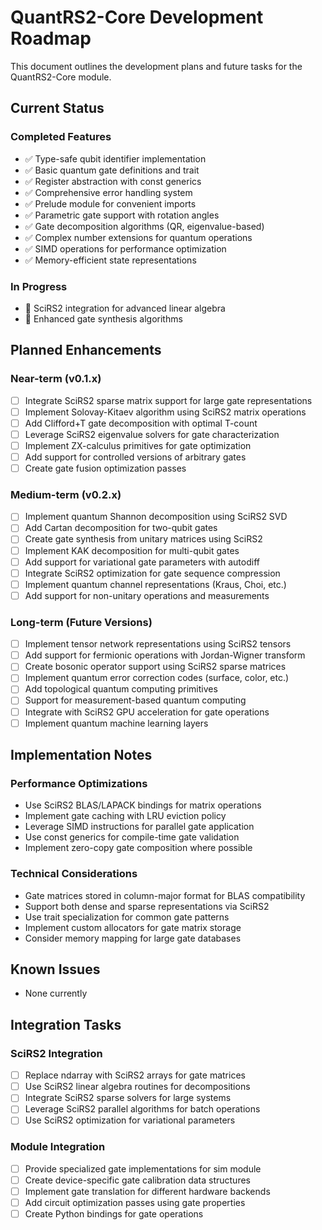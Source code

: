 # QuantRS2-Core Development Roadmap

This document outlines the development plans and future tasks for the QuantRS2-Core module.

## Current Status

### Completed Features

- ✅ Type-safe qubit identifier implementation
- ✅ Basic quantum gate definitions and trait
- ✅ Register abstraction with const generics
- ✅ Comprehensive error handling system
- ✅ Prelude module for convenient imports
- ✅ Parametric gate support with rotation angles
- ✅ Gate decomposition algorithms (QR, eigenvalue-based)
- ✅ Complex number extensions for quantum operations
- ✅ SIMD operations for performance optimization
- ✅ Memory-efficient state representations

### In Progress

- 🔄 SciRS2 integration for advanced linear algebra
- 🔄 Enhanced gate synthesis algorithms

## Planned Enhancements

### Near-term (v0.1.x)

- [ ] Integrate SciRS2 sparse matrix support for large gate representations
- [ ] Implement Solovay-Kitaev algorithm using SciRS2 matrix operations
- [ ] Add Clifford+T gate decomposition with optimal T-count
- [ ] Leverage SciRS2 eigenvalue solvers for gate characterization
- [ ] Implement ZX-calculus primitives for gate optimization
- [ ] Add support for controlled versions of arbitrary gates
- [ ] Create gate fusion optimization passes

### Medium-term (v0.2.x)

- [ ] Implement quantum Shannon decomposition using SciRS2 SVD
- [ ] Add Cartan decomposition for two-qubit gates
- [ ] Create gate synthesis from unitary matrices using SciRS2
- [ ] Implement KAK decomposition for multi-qubit gates
- [ ] Add support for variational gate parameters with autodiff
- [ ] Integrate SciRS2 optimization for gate sequence compression
- [ ] Implement quantum channel representations (Kraus, Choi, etc.)
- [ ] Add support for non-unitary operations and measurements

### Long-term (Future Versions)

- [ ] Implement tensor network representations using SciRS2 tensors
- [ ] Add support for fermionic operations with Jordan-Wigner transform
- [ ] Create bosonic operator support using SciRS2 sparse matrices
- [ ] Implement quantum error correction codes (surface, color, etc.)
- [ ] Add topological quantum computing primitives
- [ ] Support for measurement-based quantum computing
- [ ] Integrate with SciRS2 GPU acceleration for gate operations
- [ ] Implement quantum machine learning layers

## Implementation Notes

### Performance Optimizations
- Use SciRS2 BLAS/LAPACK bindings for matrix operations
- Implement gate caching with LRU eviction policy
- Leverage SIMD instructions for parallel gate application
- Use const generics for compile-time gate validation
- Implement zero-copy gate composition where possible

### Technical Considerations
- Gate matrices stored in column-major format for BLAS compatibility
- Support both dense and sparse representations via SciRS2
- Use trait specialization for common gate patterns
- Implement custom allocators for gate matrix storage
- Consider memory mapping for large gate databases

## Known Issues

- None currently

## Integration Tasks

### SciRS2 Integration
- [ ] Replace ndarray with SciRS2 arrays for gate matrices
- [ ] Use SciRS2 linear algebra routines for decompositions
- [ ] Integrate SciRS2 sparse solvers for large systems
- [ ] Leverage SciRS2 parallel algorithms for batch operations
- [ ] Use SciRS2 optimization for variational parameters

### Module Integration
- [ ] Provide specialized gate implementations for sim module
- [ ] Create device-specific gate calibration data structures
- [ ] Implement gate translation for different hardware backends
- [ ] Add circuit optimization passes using gate properties
- [ ] Create Python bindings for gate operations